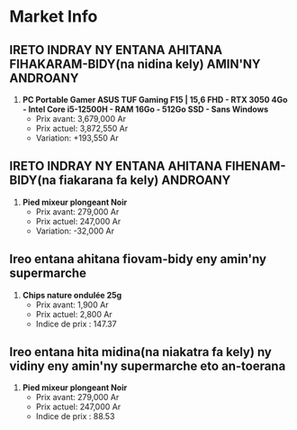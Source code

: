 # Market Info

## IRETO INDRAY NY ENTANA AHITANA FIHAKARAM-BIDY(na nidina kely) AMIN'NY ANDROANY

1. **PC Portable Gamer ASUS TUF Gaming F15 | 15,6 FHD - RTX 3050 4Go - Intel Core i5-12500H - RAM 16Go - 512Go SSD - Sans Windows**
   - Prix avant: 3,679,000 Ar
   - Prix actuel: 3,872,550 Ar
   - Variation: +193,550 Ar

## IRETO INDRAY NY ENTANA AHITANA FIHENAM-BIDY(na fiakarana fa kely) ANDROANY

1. **Pied mixeur plongeant  Noir**
   - Prix avant: 279,000 Ar
   - Prix actuel: 247,000 Ar
   - Variation: -32,000 Ar

## Ireo entana ahitana fiovam-bidy eny amin'ny supermarche

1. **Chips nature ondulée 25g**
   - Prix avant: 1,900 Ar
   - Prix actuel: 2,800 Ar
   - Indice de prix : 147.37

## Ireo entana hita midina(na niakatra fa kely) ny vidiny eny amin'ny supermarche eto an-toerana

1. **Pied mixeur plongeant  Noir**
   - Prix avant: 279,000 Ar
   - Prix actuel: 247,000 Ar
   - Indice de prix : 88.53

